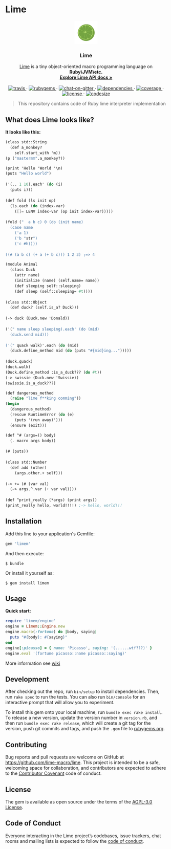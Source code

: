 # Lime

<p align="center">
  <a href="https://lime-lang.xyz/">
    <img src="https://github.com/lime-macro/lime-lang.xyz/blob/master/img/lime.png?raw=true" alt="" width=72 height=72>
  </a>

  <h3 align="center">Lime</h3>

  <p align="center">
    <a href="https://lime-lang.xyz/">Lime</a> is a tiny object-oriented macro programming language on <strong>Ruby\JVM\etc.</strong>
    <br>
    <a href="https://lime-lang.xyz/apis/"><strong>Explore Lime API docs »</strong></a>
    <br>
    <br>
      <a href="https://travis-ci.org/lime-macro/lime/">
        <img src="https://img.shields.io/travis/lime-macro/lime.svg?style=flat-square" alt="travis">
      </a>
    ·
      <a href="https://rubygems.org/gems/limem/">
        <img src="https://img.shields.io/gem/v/limem.svg?style=flat-square" alt="rubygems">
      </a>
    ·
      <a href="https://gitter.im/lime-macro/lime">
        <img src="https://img.shields.io/gitter/room/lime-macro/lime.svg?style=flat-square" alt="chat-on-gitter">
      </a>
    ·
      <a href="https://beta.gemnasium.com/projects/github.com/lime-macro/lime">
        <img src="https://img.shields.io/gemnasium/lime-macro/lime.svg?style=flat-square" alt="dependencies">
      </a>
    ·
      <a href="https://codecov.io/gh/lime-macro/lime">
        <img src="https://img.shields.io/codecov/c/github/lime-macro/lime.svg?style=flat-square" alt="coverage">
      </a>
    ·
      <a href="https://www.gnu.org/licenses/agpl-3.0.html">
        <img src="https://img.shields.io/github/license/lime-macro/lime.svg?style=flat-square" alt="license">
      </a>
    ·
      <a href="https://github.com/lime-macro/lime/pulse">
        <img src="https://img.shields.io/github/languages/code-size/lime-macro/lime.svg?style=flat-square" alt="codesize">
      </a>
  </p>
</p>

> This repository contains code of Ruby lime interpreter implementation

## What does Lime looks like?

__It looks like this:__

```scheme
(class std::String
  (def a_monkey?
    self.start_with 'm))
(p ("mastermm".a_monkey?))
```

```scheme
(print 'Hello 'World '\n)
(puts "Hello world")

('(.. 1 10).each' (do (i)
  (puts i)))

(def fold (ls init op)
  (ls.each (do (index-var)
    ([]= LENV index-var (op init index-var)))))

(fold ("  a b c) 0 (do (init name)
  (case name
    ('a 1)
    ('b "str")
    ('c #h))))

((# (a b c) (+ a (+ b c))) 1 2 3) ;=> 4
```

```scheme
(module Animal
  (class Duck
    (attr name)
    (initialize (name) (self.name= name))
    (def sleeping self::sleeping)
    (def sleep (self::sleeping= #t))))

(class std::Object
  (def duck? (self.is_a? Duck)))

(-> duck (Duck.new 'Donald))

('(" name sleep sleeping).each' (do (mid)
  (duck.send mid)))

('(" quack walk)'.each (do (mid)
  (duck.define_method mid (do (puts "#{mid}ing...")))))

(duck.quack)
(duck.walk)
(Duck.define_method :is_a_duck??? (do #t))
(-> swissie (Duck.new 'Swissie))
(swissie.is_a_duck???)
```

```scheme
(def dangerous_method
  (raise "lime f**king comming"))
(begin
  (dangerous_method)
  (rescue RuntimeError (do (e)
    (puts '(run away)')))
  (ensure (exit)))
```

```scheme
(def ^# (args=() body)
  (. macro args body))

(# (puts))

(class std::Number
  (def add (other)
    (args.other.+ self)))

(-> += (# (var val)
  (~> args.^.var (+ var val))))

(def ^print_really (*args) (print args))
(print_really hello, world!!!!) ;-> hello, world!!!
```

## Installation

Add this line to your application's Gemfile:

```ruby
gem 'limem'
```

And then execute:

    $ bundle

Or install it yourself as:

    $ gem install limem

## Usage

__Quick start:__

```ruby
require 'limem/engine'
engine = Limem::Engine.new
engine.macro(:fortune) do |body, saying|
  puts "#{body}: #{saying}"
end
engine[:picasso] = { name: 'Picasso', saying: '(......wtf???)' }
engine.eval '(fortune picasso::name picasso::saying)'
```

More information see [wiki](https://github.com/lime-macro/lime/wiki)

## Development

After checking out the repo, run `bin/setup` to install dependencies. Then, run `rake spec` to run the tests. You can also run `bin/console` for an interactive prompt that will allow you to experiment.

To install this gem onto your local machine, run `bundle exec rake install`. To release a new version, update the version number in `version.rb`, and then run `bundle exec rake release`, which will create a git tag for the version, push git commits and tags, and push the `.gem` file to [rubygems.org](https://rubygems.org).

## Contributing

Bug reports and pull requests are welcome on GitHub at https://github.com/lime-macro/lime. This project is intended to be a safe, welcoming space for collaboration, and contributors are expected to adhere to the [Contributor Covenant](http://contributor-covenant.org) code of conduct.

## License

The gem is available as open source under the terms of the [AGPL-3.0 License](LICENSE).

## Code of Conduct

Everyone interacting in the Lime project’s codebases, issue trackers, chat rooms and mailing lists is expected to follow the [code of conduct](https://github.com/lime-macro/lime/blob/master/CODE_OF_CONDUCT.md).
